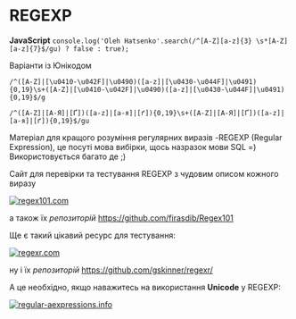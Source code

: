 # REGEXP

<strong>JavaScript</strong>
```console.log('Oleh Hatsenko'.search(/^[A-Z][a-z]{3} \s*[A-Z][a-z]{7}$/gu) ? false : true);```

Варіанти із Юнікодом

```/^([A-Z]|[\u0410-\u042F]|\u0490)([a-z]|[\u0430-\u044F]|\u0491){0,19}\s+([A-Z]|[\u0410-\u042F]|\u0490)([a-z]|[\u0430-\u044F]|\u0491){0,19}$/g```

```/^([A-Z]|[А-Я]|[Ґ])([a-z]|[а-я]|[ґ]){0,19}\s+([A-Z]|[А-Я]|[Ґ])([a-z]|[а-я]|[ґ]){0,19}$/gu```

Матеріал для кращого розуміння регулярних виразів -REGEXP (Regular Expression), це посуті мова вибірки, щось назразок мови SQL =)
Використовується багато де ;)

Сайт для перевірки та тестування REGEXP з чудовим описом кожного виразу

[![regex101.com](https://regex101.com/static/assets/android-icon-192x192.png)](https://regex101.com/r/06kFc0/1)

а також їх <em>репозиторій</em> https://github.com/firasdib/Regex101

Ще є такий цікавий ресурс для тестування:

[![regexr.com](https://github.com/gskinner/regexr/blob/master/dev/icons/RegExr.svg)](https://regexr.com/)

ну і їх <em>репозиторій</em> https://github.com/gskinner/regexr/

А це необхідно, якщо наважитесь на використання <strong>Unicode</strong> у REGEXP:

[![regular-aexpressions.info](https://www.regular-expressions.info/img/header200.png)](https://www.regular-expressions.info/unicode.html)
